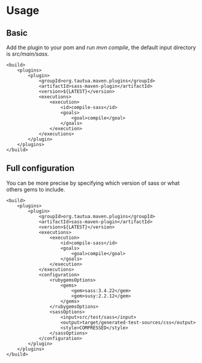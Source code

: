 Usage
=====

Basic
-----
Add the plugin to your pom and run *mvn compile*, the default input directory is *src/main/sass*.

    <build>
        <plugins>
            <plugin>
                <groupId>org.tautua.maven.plugins</groupId>
                <artifactId>sass-maven-plugin</artifactId>
                <version>${LATEST}</version>
                <executions>
                    <execution>
                        <id>compile-sass</id>
                        <goals>
                            <goal>compile</goal>
                        </goals>
                    </execution>
                </executions>
            </plugin>
        </plugins>
    </build>


Full configuration
------------------
You can be more precise by specifying which version of sass or what others gems to include.

    <build>
        <plugins>
            <plugin>
                <groupId>org.tautua.maven.plugins</groupId>
                <artifactId>sass-maven-plugin</artifactId>
                <version>${LATEST}</version>
                <executions>
                    <execution>
                        <id>compile-sass</id>
                        <goals>
                            <goal>compile</goal>
                        </goals>
                    </execution>
                </executions>
                <configuration>
                    <rubygemsOptions>
                        <gems>
                            <gem>sass:3.4.22</gem>
                            <gem>susy:2.2.12</gem>
                        </gems>
                    </rubygemsOptions>
                    <sassOptions>
                        <input>src/test/sass</input>
                        <output>target/generated-test-sources/css</output>
                        <style>COMPRESSED</style>
                    </sassOptions>
                </configuration>
            </plugin>
        </plugins>
    </build>

